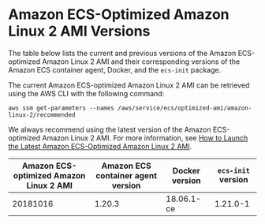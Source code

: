 # Amazon ECS\-Optimized Amazon Linux 2 AMI Versions<a name="al2ami-agent-versions"></a>

The table below lists the current and previous versions of the Amazon ECS\-optimized Amazon Linux 2 AMI and their corresponding versions of the Amazon ECS container agent, Docker, and the `ecs-init` package\.

The current Amazon ECS\-optimized Amazon Linux 2 AMI can be retrieved using the AWS CLI with the following command:

```
aws ssm get-parameters --names /aws/service/ecs/optimized-ami/amazon-linux-2/recommended
```

We always recommend using the latest version of the Amazon ECS\-optimized Amazon Linux 2 AMI\. For more information, see [How to Launch the Latest Amazon ECS\-Optimized Amazon Linux 2 AMI](al2ami-get-latest.md)\.


| Amazon ECS\-optimized Amazon Linux 2 AMI | Amazon ECS container agent version | Docker version | `ecs-init` version | 
| --- | --- | --- | --- | 
| 20181016 | 1\.20\.3 | 18\.06\.1\-ce | 1\.21\.0\-1 | 